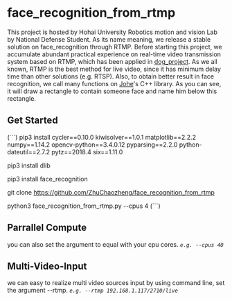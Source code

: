# face_recognition_from_rtmp

This project is hosted by Hohai University Robotics motion and vision Lab by National Defense Student. As its name meaning, we release a stable solution on face_recognition through RTMP. Before starting this project, we accumulate abundant practical experience on real-time video transmission system based on RTMP, which has been applied in [dog_project](https://github.com/ZhuChaozheng/dog_project). As we all known, RTMP is the best method for live video, since it has minimum delay time than other solutions (e.g. RTSP). Also, to obtain better result in face recognition, we call many functions on [Johe](https://github.com/ageitgey/face_recognition)'s C++ library. As you can see, it will draw a rectangle to contain someone face and name him below this rectangle.


## Get Started
(```)
pip3 install cycler==0.10.0 kiwisolver==1.0.1 matplotlib==2.2.2 numpy==1.14.2 opencv-python==3.4.0.12 pyparsing==2.2.0 python-dateutil==2.7.2 pytz==2018.4 six==1.11.0

pip3 install dlib

pip3 install face_recognition

git clone https://github.com/ZhuChaozheng/face_recognition_from_rtmp

python3 face_recognition_from_rtmp.py --cpus 4
(```)

## Parrallel Compute
you can also set the argument to equal with your cpu cores. *``e.g. --cpus 40``*

## Multi-Video-Input
we can easy to realize multi video sources input by using command line, set the argument --rtmp. *``e.g. --rtmp 192.168.1.117/2710/live``*
